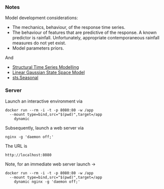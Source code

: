 
<br>

### Notes

Model development considerations:

* The mechanics, behaviour, of the response time series.
* The behaviour of features that are predictive of the response.  A known predictor is rainfall.  Unfortunately, appropriate contemporaneous rainfall measures do not yet exist.
* Model parameters priors.

And

* [Structural Time Series Modelling](https://blog.tensorflow.org/2019/03/structural-time-series-modeling-in.html)
* [Linear Gaussian State Space Model](https://github.com/tensorflow/probability/blob/v0.23.0/tensorflow_probability/python/distributions/linear_gaussian_ssm.py)
* [sts.Seasonal](https://github.com/tensorflow/probability/blob/v0.23.0/tensorflow_probability/python/sts/components/seasonal.py)


### Server

Launch an interactive environment via

```shell
docker run --rm -i -t -p 8080:80 -w /app 
  --mount type=bind,src="$(pwd)",target=/app 
    dynamic
```

Subsequently, launch a web server via

```shell
nginx -g 'daemon off;'
```

The URL is

```text
http://localhost:8080
```

Note, for an immediate web server launch $\rightarrow$

```shell
docker run --rm -i -t -p 8080:80 -w /app 
  --mount type=bind,src="$(pwd)",target=/app 
    dynamic nginx -g 'daemon off;'
```




<br>
<br>

<br>
<br>

<br>
<br>

<br>
<br>